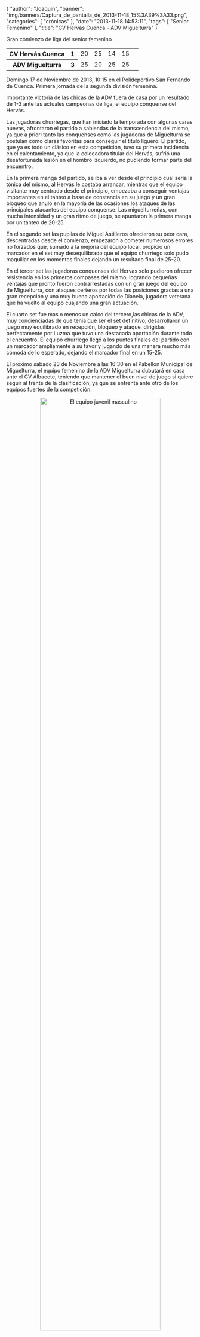 {
  "author": "Joaquín", 
  "banner": "img/banners/Captura_de_pantalla_de_2013-11-18_15%3A39%3A33.png", 
  "categories": [
    "crónicas"
  ], 
  "date": "2013-11-18 14:53:11", 
  "tags": [
    "Senior Femenino"
  ], 
  "title": "CV Hervás Cuenca - ADV Miguelturra"
}

Gran comienzo de liga del senior femenino

<table>
  <tr>
	<th>CV Hervás Cuenca</th><th>1</th>
	<td>20</td><td>25</td><td>14</td><td>15</td><td></td>
  </tr>
  <tr>
	<th>ADV Miguelturra</th><th>3</th>
	<td>25</td><td>20</td><td>25</td><td>25</td><td></td>
  </tr>
</table>

Domingo 17 de Noviembre de 2013, 10:15 en el Polideportivo San Fernando de Cuenca.
Primera jornada de la segunda división femenina.

Importante victoria de las chicas de la ADV fuera de casa por un resultado de 1-3 ante las actuales campeonas de liga, el equipo conquense del Hervás. 

Las jugadoras churriegas, que han iniciado la temporada con algunas caras nuevas, afrontaron el partido a sabiendas de la transcendencia del mismo, ya que a priori tanto las conquenses como las jugadoras de Miguelturra se postulan como claras favoritas para conseguir el titulo liguero. El partido, que ya es todo un clásico en esta competición, tuvo su primera incidencia en el calentamiento, ya que la colocadora titular del Hervás, sufrió una desafortunada lesión en el hombro izquierdo, no pudiendo formar parte del encuentro.

En la primera manga del partido, se iba a ver desde el principio cual sería la tónica del mismo, al Hervás le costaba arrancar, mientras que el equipo visitante muy centrado desde el principio, empezaba a conseguir ventajas importantes en el tanteo a base de constancia en su juego y un gran bloqueo que anulo en la mayoría de las ocasiones los ataques de las principales atacantes del equipo conquense. Las miguelturreñas, con mucha intensidad y un gran ritmo de juego, se apuntaron la primera manga por un tanteo de 20-25.

En el segundo set las pupilas de Miguel Astilleros ofrecieron su peor cara, descentradas desde el comienzo, empezaron a cometer numerosos errores no forzados que, sumado a la mejoría del equipo local, propició un marcador en el set muy desequilibrado que el equipo churriego solo pudo maquillar en los momentos finales dejando un resultado final de 25-20.

En el tercer set las jugadoras conquenses del Hervas solo pudieron ofrecer resistencia en los primeros compases del mismo, logrando pequeñas ventajas que pronto fueron contrarrestadas con un gran juego del equipo de Miguelturra, con ataques certeros por todas las posiciones gracias a una gran recepción y una muy buena aportación de Dianela, jugadora veterana que ha vuelto al equipo cuajando una gran actuación.

El cuarto set fue mas o menos un calco del tercero,las chicas de la ADV, muy concienciadas de que tenía que ser el set definitivo, desarrollaron un juego muy equilibrado en recepción, bloqueo y ataque, dirigidas perfectamente por Luzma que tuvo una destacada aportación durante todo el encuentro. El equipo churriego llegó a los puntos finales del partido con un marcador ampliamente a su favor y jugando de una manera mucho más cómoda de lo esperado, dejando el marcador final en un 15-25.

El proximo sabado 23 de Noviembre a las 16:30 en el Pabellon Municipal de Miguelturra, el equipo femenino de la ADV Miguelturra dubutará en casa ante el CV Albacete, teniendo que mantener el buen nivel de juego si quiere seguir al frente de la clasificación, ya que se enfrenta ante otro de los equipos fuertes de la competición.

<center>
<a target="_new" href="http://www.advmiguelturra.org/img/banners/Captura%20de%20pantalla%20de%202013-11-18%2015%3A39%3A33.png"> 
<img alt="El equipo juvenil masculino" width="80%" align="center" src="http://www.advmiguelturra.org/img/banners/Captura%20de%20pantalla%20de%202013-11-18%2015%3A39%3A33.png"/> </a>
</center>

